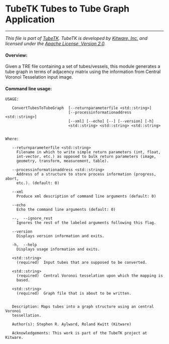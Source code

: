 TubeTK Tubes to Tube Graph Application
=====================================

---
*This file is part of [TubeTK](http://www.tubetk.org). TubeTK is developed by [Kitware, Inc.](https://www.kitware.com) and licensed under the [Apache License, Version 2.0](https://www.apache.org/licenses/LICENSE-2.0).*

#### Overview:

Given a TRE file containing a set of tubes/vessels, this module generates a
tube graph in terms of adjacency matrix using the information from Central Voronoi Tesselation input image.

#### Command line usage:

```
USAGE:

   ConvertTubesToTubeGraph  [--returnparameterfile <std::string>]
                            [--processinformationaddress <std::string>]
                            [--xml] [--echo] [--] [--version] [-h]
                            <std::string> <std::string> <std::string>


Where:

   --returnparameterfile <std::string>
     Filename in which to write simple return parameters (int, float,
     int-vector, etc.) as opposed to bulk return parameters (image,
     geometry, transform, measurement, table).

   --processinformationaddress <std::string>
     Address of a structure to store process information (progress, abort,
     etc.). (default: 0)

   --xml
     Produce xml description of command line arguments (default: 0)

   --echo
     Echo the command line arguments (default: 0)

   --,  --ignore_rest
     Ignores the rest of the labeled arguments following this flag.

   --version
     Displays version information and exits.

   -h,  --help
     Displays usage information and exits.

   <std::string>
     (required)  Input tubes that are supposed to be converted.

   <std::string>
     (required)  Central Voronoi tesselation upon which the mapping is
     based.

   <std::string>
     (required)  Graph file that is about to be written.


   Description: Maps tubes into a graph structure using an central Voronoi
   tessellation.

   Author(s): Stephen R. Aylward, Roland Kwitt (Kitware)

   Acknowledgements: This work is part of the TubeTK project at Kitware.
```